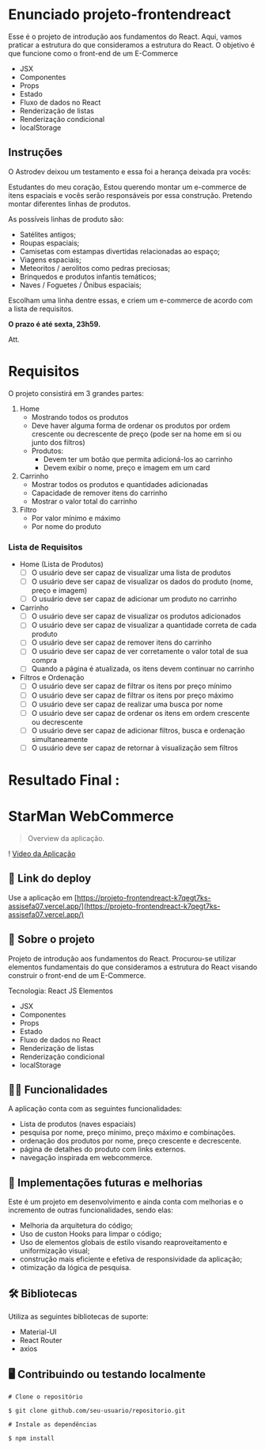 # Enunciado projeto-frontendreact

Esse é o projeto de introdução aos fundamentos do React. Aqui, vamos praticar a estrutura do que consideramos a estrutura do React. O objetivo é que funcione como o front-end de um E-Commerce

- JSX
- Componentes
- Props
- Estado
- Fluxo de dados no React
- Renderização de listas
- Renderização condicional
- localStorage

## Instruções

O Astrodev deixou um testamento e essa foi a herança deixada pra vocês:

Estudantes do meu coração,
Estou querendo montar um e-commerce de itens espaciais e vocês serão responsáveis por essa construção. 
Pretendo montar diferentes linhas de produtos. 

As possíveis linhas de produto são:
- Satélites antigos;
- Roupas espaciais;
- Camisetas com estampas divertidas relacionadas ao espaço;
- Viagens espaciais;
- Meteoritos / aerolitos como pedras preciosas;
- Brinquedos e produtos infantis temáticos;
- Naves / Foguetes / Ônibus espaciais;

Escolham uma linha dentre essas, e criem um e-commerce de acordo com a lista de requisitos.

**O prazo é até sexta, 23h59.** 

Att.
# Requisitos

O projeto consistirá em 3 grandes partes:

1. Home
    - Mostrando todos os produtos
    - Deve haver alguma forma de ordenar os produtos por ordem crescente ou decrescente de preço (pode ser na home em si ou junto dos filtros)
    - Produtos:
        - Devem ter um botão que permita adicioná-los ao carrinho
        - Devem exibir o nome, preço e imagem em um card
2. Carrinho
    - Mostrar todos os produtos e quantidades adicionadas
    - Capacidade de remover itens do carrinho
    - Mostrar o valor total do carrinho
3. Filtro
    - Por valor mínimo e máximo
    - Por nome do produto
### Lista de Requisitos

- Home (Lista de Produtos)
    - [ ]  O usuário deve ser capaz de visualizar uma lista de produtos
    - [ ]  O usuário deve ser capaz de visualizar os dados do produto (nome, preço e imagem)
    - [ ]  O usuário deve ser capaz de adicionar um produto no carrinho
- Carrinho
    - [ ]  O usuário deve ser capaz de visualizar os produtos adicionados
    - [ ]  O usuário deve ser capaz de visualizar a quantidade correta de cada produto
    - [ ]  O usuário deve ser capaz de remover itens do carrinho
    - [ ]  O usuário deve ser capaz de ver corretamente o valor total de sua compra
    - [ ]  Quando a página é atualizada, os itens devem continuar no carrinho
- Filtros e Ordenação
    - [ ]  O usuário deve ser capaz de filtrar os itens por preço mínimo
    - [ ]  O usuário deve ser capaz de filtrar os itens por preço máximo
    - [ ]  O usuário deve ser capaz de realizar uma busca por nome
    - [ ]  O usuário deve ser capaz de ordenar os itens em ordem crescente ou decrescente
    - [ ]  O usuário deve ser capaz de adicionar  filtros, busca e ordenação simultaneamente
    - [ ]  O usuário deve ser capaz de retornar à visualização sem filtros
    
# Resultado Final : 

# StarMan WebCommerce

> Overview da aplicação.

!
[Video da Aplicação](https://drive.google.com/file/d/1YKzFZ90-5bAQyqrtwHJfDY6FvnYpnZ4c/view)

## 📲 Link do deploy

Use a aplicação em [https://projeto-frontendreact-k7qegt7ks-assisefa07.vercel.app/](https://projeto-frontendreact-k7qegt7ks-assisefa07.vercel.app/) 

## 📑 Sobre o projeto

Projeto de introdução aos fundamentos do React. Procurou-se utilizar elementos fundamentais do que consideramos a estrutura do React visando construir o front-end de um E-Commerce. 

Tecnologia: React JS
Elementos
- JSX
- Componentes
- Props
- Estado
- Fluxo de dados no React
- Renderização de listas
- Renderização condicional
- localStorage

## ✍🏻 Funcionalidades

A aplicação conta com as seguintes funcionalidades:

- Lista de produtos (naves espaciais)
- pesquisa por nome, preço mínimo, preço máximo e combinações.
- ordenação dos produtos por nome, preço crescente e decrescente.
- página de detalhes do produto com links externos.
- navegação inspirada em webcommerce.

## 📆 Implementações futuras e melhorias

Este é um projeto em desenvolvimento e ainda conta com melhorias e o incremento de outras funcionalidades, sendo elas:

- Melhoria da arquitetura do código;
- Uso de custon Hooks para limpar o código;
- Uso de elementos globais de estilo visando reaproveitamento e uniformização visual;
- construção mais eficiente e efetiva de responsividade da aplicação;
- otimização da lógica de pesquisa. 

## 🛠 Bibliotecas

Utiliza as seguintes bibliotecas de suporte:

- Material-UI
- React Router
- axios
 

## 🖥 Contribuindo ou testando localmente 

```
# Clone o repositório 

$ git clone github.com/seu-usuario/repositorio.git
```

```
# Instale as dependências 

$ npm install
```

